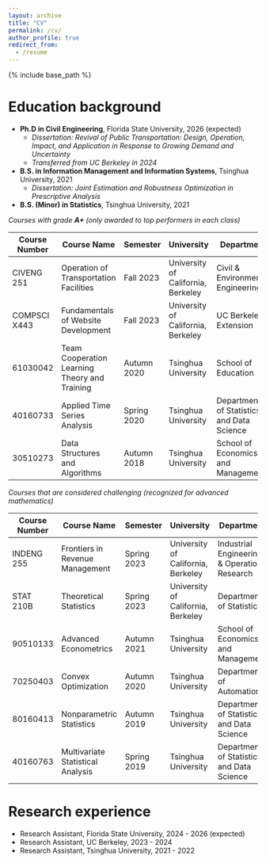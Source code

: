 ```yaml
---
layout: archive
title: "CV"
permalink: /cv/
author_profile: true
redirect_from:
  - /resume
---
```


{% include base_path %}

Education background
======
* **Ph.D in Civil Engineering**, Florida State University, 2026 (expected)
  * *Dissertation: Revival of Public Transportation: Design, Operation, Impact, and Application in Response to Growing Demand and Uncertainty*  
  * *Transferred from UC Berkeley in 2024*  
* **B.S. in Information Management and Information Systems**, Tsinghua University, 2021
  * *Dissertation: Joint Estimation and Robustness Optimization in Prescriptive Analysis* 
* **B.S. (Minor) in Statistics**, Tsinghua University, 2021


*Courses with grade **A+** (only awarded to top performers in each class)*  

|Course Number | Course Name | Semester | University | Department | Credit Units | Level | Grade |
|-------------|--------------|---------|-------------|-------------|-----|--------|----|
|CIVENG 251| Operation of Transportation Facilities | Fall 2023 | University of California, Berkeley | Civil & Environmental Engineering | 3 | Graduate | A+ |
|COMPSCI X443| Fundamentals of Website Development | Fall 2023 | University of California, Berkeley | UC Berkeley Extension | 2 | Undergraduate | A+ |
|61030042 |Team Cooperation Learning Theory and Training | Autumn 2020 | Tsinghua University | School of Education| 2 | Graduate | A+ |
|40160733 | Applied Time Series Analysis | Spring 2020 | Tsinghua University | Department of Statistics and Data Science | 3 | Undergraduate | A+ |
|30510273  | Data Structures and Algorithms | Autumn 2018 | Tsinghua University | School of Economics and Management | 3 | Undergraduate | A+ |

*Courses that are considered challenging (recognized for advanced mathematics)*  

|Course Number | Course Name | Semester | University | Department | Credit Units | Level | Grade |
|-------------|--------------|---------|-------------|-------------|-----|--------|--------|
|INDENG 255| Frontiers in Revenue Management | Spring 2023 | University of California, Berkeley | Industrial Engineering & Operations Research | 3 | Graduate | A |
|STAT 210B| Theoretical Statistics | Spring 2023 | University of California, Berkeley | Department of Statistics | 4 | Graduate | A |
|90510133  | Advanced Econometrics | Autumn 2021 | Tsinghua University | School of Economics and Management | 3 | Graduate | A- |
|70250403 | Convex Optimization | Autumn 2020 | Tsinghua University | Department of Automation | 3 | Graduate | A |
|80160413 | Nonparametric Statistics | Autumn 2019 | Tsinghua University | Department of Statistics and Data Science | 3 | Graduate | P |
|40160763  | Multivariate Statistical Analysis | Spring 2019 | Tsinghua University | Department of Statistics and Data Science | 3 | Undergraduate | A |


Research experience
======
* Research Assistant, Florida State University, 2024 - 2026 (expected)
* Research Assistant, UC Berkeley, 2023 - 2024
* Research Assistant, Tsinghua University, 2021 - 2022

<!-- Work experience
======
* Spring 2024: Academic Pages Collaborator
  * GitHub University
  * Duties includes: Updates and improvements to template
  * Supervisor: The Users

* Fall 2015: Research Assistant
  * GitHub University
  * Duties included: Merging pull requests
  * Supervisor: Professor Hub

* Summer 2015: Research Assistant
  * GitHub University
  * Duties included: Tagging issues
  * Supervisor: Professor Git
  
Skills
======
* Skill 1
* Skill 2
  * Sub-skill 2.1
  * Sub-skill 2.2
  * Sub-skill 2.3
* Skill 3

Publications
======
  <ul>{% for post in site.publications reversed %}
    {% include archive-single-cv.html %}
  {% endfor %}</ul>
  
Talks
======
  <ul>{% for post in site.talks reversed %}
    {% include archive-single-talk-cv.html  %}
  {% endfor %}</ul>
  
Teaching
======
  <ul>{% for post in site.teaching reversed %}
    {% include archive-single-cv.html %}
  {% endfor %}</ul>
  
Service and leadership
======
* Currently signed in to 43 different slack teams -->
